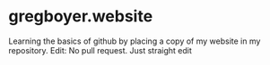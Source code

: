 # gregboyer.website

Learning the basics of github by placing a copy of my website in my repository.
Edit:  No pull request.  Just straight edit
